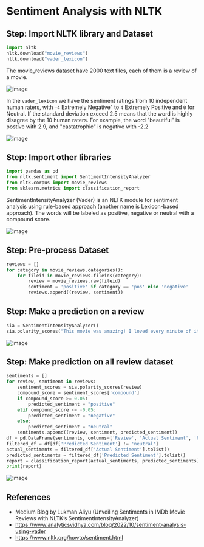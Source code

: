 # Sentiment Analysis with NLTK

## Step: Import NLTK library and Dataset
```python
import nltk
nltk.download("movie_reviews")
nltk.download("vader_lexicon")
```

The movie_reviews dataset have 2000 text files, each of them is a review of a movie.

![image](https://github.com/hughiephan/DPL/assets/16631121/e8486247-fe86-495b-a158-80fa01ac8df8)

In the `vader_lexicon` we have the sentiment ratings from 10 independent human raters, with `–4` Extremely Negative" to `4` Extremely Positive and `0` for Neutral. If the standard deviation exceed 2.5 means that the word is highly disagree by the 10 human raters. For example, the word "beautiful" is postive with 2.9, and "castatrophic" is negative with -2.2

![image](https://github.com/hughiephan/DPL/assets/16631121/4494fb77-8dad-4642-951f-774469ae37dd)

## Step: Import other libraries
```python
import pandas as pd
from nltk.sentiment import SentimentIntensityAnalyzer
from nltk.corpus import movie_reviews
from sklearn.metrics import classification_report
```

SentimentIntensityAnalyzer (Vader) is an NLTK module for sentiment analysis using rule-based approach (another name is Lexicon-based approach). The words will be labeled as positive, negative or neutral with a compound score.

![image](https://github.com/hughiephan/DPL/assets/16631121/29bda251-7dbf-4666-b204-c60384ba2305)

## Step: Pre-process Dataset
```python
reviews = []
for category in movie_reviews.categories():
    for fileid in movie_reviews.fileids(category):
        review = movie_reviews.raw(fileid)
        sentiment = 'positive' if category == 'pos' else 'negative'
        reviews.append((review, sentiment))
```

## Step: Make a prediction on a review
```python
sia = SentimentIntensityAnalyzer()
sia.polarity_scores("This movie was amazing! I loved every minute of it.")
```

![image](https://github.com/hughiephan/DPL/assets/16631121/9f1f075f-2284-4e84-a179-9a93b4c17578)

## Step: Make prediction on all review dataset
```python
sentiments = []
for review, sentiment in reviews:
    sentiment_scores = sia.polarity_scores(review)
    compound_score = sentiment_scores['compound']
    if compound_score >= 0.05:
        predicted_sentiment = "positive"
    elif compound_score <= -0.05:
        predicted_sentiment = "negative"
    else:
        predicted_sentiment = "neutral"
    sentiments.append((review, sentiment, predicted_sentiment))
df = pd.DataFrame(sentiments, columns=['Review', 'Actual Sentiment', 'Predicted Sentiment'])
filtered_df = df[df['Predicted Sentiment'] != 'neutral']
actual_sentiments = filtered_df['Actual Sentiment'].tolist()
predicted_sentiments = filtered_df['Predicted Sentiment'].tolist()
report = classification_report(actual_sentiments, predicted_sentiments)
print(report)
```

![image](https://github.com/hughiephan/DPL/assets/16631121/b02997bc-f23f-4654-9418-c0043d6f4a85)

## References
- Medium Blog by Lukman Aliyu (Unveiling Sentiments in IMDb Movie Reviews with NLTK’s SentimentIntensityAnalyzer)
- https://www.analyticsvidhya.com/blog/2022/10/sentiment-analysis-using-vader
- https://www.nltk.org/howto/sentiment.html
